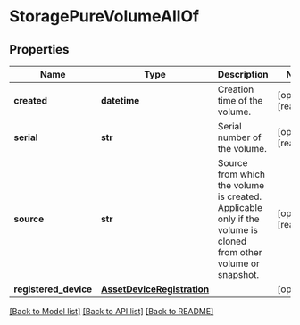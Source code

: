 # StoragePureVolumeAllOf

## Properties
Name | Type | Description | Notes
------------ | ------------- | ------------- | -------------
**created** | **datetime** | Creation time of the volume.   | [optional] [readonly] 
**serial** | **str** | Serial number of the volume.   | [optional] [readonly] 
**source** | **str** | Source from which the volume is created. Applicable only if the volume is cloned from other volume or snapshot.    | [optional] [readonly] 
**registered_device** | [**AssetDeviceRegistration**](.md) |  | [optional] 

[[Back to Model list]](../README.md#documentation-for-models) [[Back to API list]](../README.md#documentation-for-api-endpoints) [[Back to README]](../README.md)


